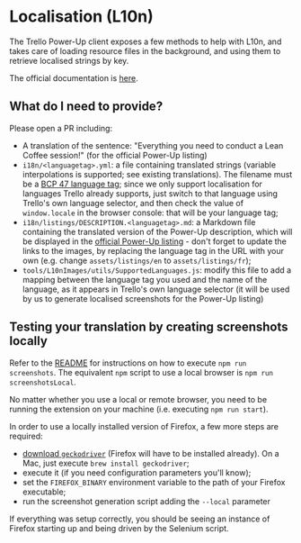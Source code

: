 # Localisation (L10n)
The Trello Power-Up client exposes a few methods to help with L10n, and takes care of loading resource files in the background, and using them to retrieve localised strings by key.

The official documentation is [here](https://developers.trello.com/reference/#localization).

## What do I need to provide?
Please open a PR including:
- A translation of the sentence: "Everything you need to conduct a Lean Coffee session!" (for the official Power-Up listing)
- `i18n/<languagetag>.yml`: a file containing translated strings (variable interpolations is supported; see existing translations). The filename must be a [BCP 47 language tag](https://en.wikipedia.org/wiki/IETF_language_tag); since we only support localisation for languages Trello already supports, just switch to that language using Trello's own language selector, and then check the value of `window.locale` in the browser console: that will be your language tag;
- `i18n/listings/DESCRIPTION.<languagetag>.md`: a Markdown file containing the translated version of the Power-Up description, which will be displayed in the [official Power-Up listing](https://trello.com/power-ups/5d1249acb16eef6f790f2af9) - don't forget to update the links to the images, by replacing the language tag in the URL with your own (e.g. change `assets/listings/en` to `assets/listings/fr`);
- `tools/L10nImages/utils/SupportedLanguages.js`: modify this file to add a mapping between the language tag you used and the name of the language, as it appears in Trello's own language selector (it will be used by us to generate localised screenshots for the Power-Up listing)

## Testing your translation by creating screenshots locally
Refer to the [README](https://github.com/tatablack/leaner-coffee-powerup//#releasing-a-new-translation) for instructions on how to execute `npm run screenshots`.
The equivalent `npm` script to use a local browser is `npm run screenshotsLocal`.

No matter whether you use a local or remote browser, you need to be running the extension on your machine (i.e. executing `npm run start`).

In order to use a locally installed version of Firefox, a few more steps are required:
- [download `geckodriver`](https://github.com/mozilla/geckodriver) (Firefox will have to be installed already). On a Mac, just execute `brew install geckodriver`;
- execute it (if you need configuration parameters you'll know);
- set the `FIREFOX_BINARY` environment variable to the path of your Firefox executable; 
- run the screenshot generation script adding the `--local` parameter


If everything was setup correctly, you should be seeing an instance of Firefox starting up and being driven by the Selenium script.